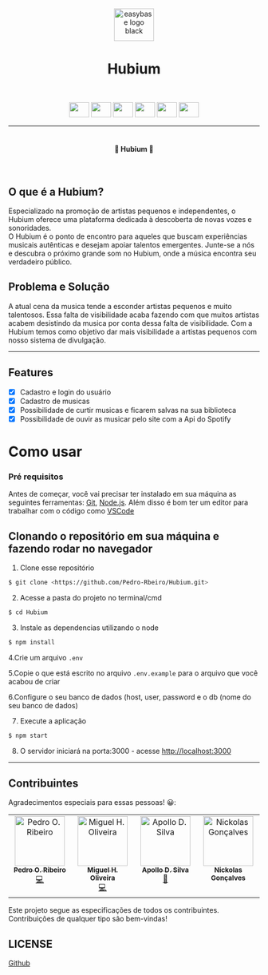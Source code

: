 <br />
<p align="center">
  <a href="#">
    <img src="https://img001.prntscr.com/file/img001/wEHImfhOTUeUBIlTJXgZCQ.png" alt="easybase logo black" width="80" height="65">
  </a>
</p>

<p align="center">
<h1 align="center">Hubium</h1>
</p>

<br />

<p align="center">
  <img height="30" width="40" src="https://cdn.jsdelivr.net/gh/devicons/devicon/icons/handlebars/handlebars-original.svg" />
  <img height="30" width="40" src="https://cdn.jsdelivr.net/gh/devicons/devicon/icons/javascript/javascript-plain.svg" />
  <img height="30" width="40" src="https://cdn.jsdelivr.net/gh/devicons/devicon/icons/jquery/jquery-original.svg" />
  <img height="30" width="40" src="https://cdn.jsdelivr.net/gh/devicons/devicon/icons/sequelize/sequelize-original.svg" />
  <img height="30" width="40" src="https://cdn.jsdelivr.net/gh/devicons/devicon/icons/babel/babel-original.svg" />
  <img height="30" width="40" src="https://cdn.jsdelivr.net/gh/devicons/devicon/icons/webpack/webpack-original.svg" />
</p>

<hr>
<!--Descrição-->
<h4 align="center"> 

  <br>
	🚀  Hubium  🚀
</h4>
  <br>
    
## O que é a Hubium?

<p>Especializado na promoção de artistas pequenos e independentes, o Hubium oferece uma plataforma dedicada à descoberta de novas vozes e sonoridades.<br/> O Hubium é o ponto de encontro para aqueles que buscam experiências musicais autênticas e desejam apoiar talentos emergentes. Junte-se a nós e descubra o próximo grande som no Hubium, onde a música encontra seu verdadeiro público.</p>

## Problema e Solução

A atual cena da musica tende a esconder artistas pequenos e muito talentosos. Essa falta de visibilidade acaba fazendo com que muitos artistas acabem desistindo da musica por conta dessa falta de visibilidade. Com a Hubium temos como objetivo dar mais visibilidade a artistas pequenos com nosso sistema de divulgação.
<hr>

## Features

- [x] Cadastro e login do usuário
- [x] Cadastro de musicas
- [x] Possibilidade de curtir musicas e ficarem salvas na sua biblioteca
- [x] Possibilidade de ouvir as musicar pelo site com a Api do Spotify

# Como usar

### Pré requisitos

Antes de começar, você vai precisar ter instalado em sua máquina as seguintes ferramentas:
[Git](https://git-scm.com), [Node.js](https://nodejs.org/en/). 
Além disso é bom ter um editor para trabalhar com o código como [VSCode](https://code.visualstudio.com/)
<br />

## Clonando o repositório em sua máquina e fazendo rodar no navegador

1. Clone esse repositório
  ``` bash
$ git clone <https://github.com/Pedro-Rbeiro/Hubium.git>
```
2. Acesse a pasta do projeto no terminal/cmd
``` bash
$ cd Hubium
```
3. Instale as dependencias utilizando o node
 ``` bash
$ npm install
 ```
4.Crie um arquivo ```.env ```

5.Copie o que está escrito no arquivo ```.env.example```  para o arquivo que você acabou de criar

6.Configure o seu banco de dados (host, user, password e o db (nome do seu banco de dados)

7. Execute a aplicação
 ``` bash
$ npm start
 ```
8. O servidor iniciará na porta:3000 - acesse <http://localhost:3000>

<hr>

## Contribuintes

Agradecimentos especiais para essas pessoas! 😀:

<table>
  <tbody>
    <tr>
      <td align="center" valign="top" width="14.28%"><a href="https://github.com/Pedro-Rbeiro"><img src="https://avatars.githubusercontent.com/u/115724725?v=4" width="100px;" alt="Pedro O. Ribeiro"/><br /><sub><b>Pedro O. Ribeiro</b></sub></a><br /><a href="https://github.com/Pedro-Rbeiro/Hubium/commits?author=pedro-rbeiro" title="Code">💻</a></td>
      <td align="center" valign="top" width="14.28%"><a href="https://github.com/Magual27"><img src="https://avatars.githubusercontent.com/u/107372752?v=4" width="100px;" alt="Miguel H. Oliveira"/><br /><sub><b>Miguel H. Oliveira</b></sub></a><br /><a href="https://github.com/Pedro-Rbeiro/Hubium/commits?author=Magual27" title="Code">💻</a></td>
      <td align="center" valign="top" width="14.28%"><a href="https://github.com/ApolloDavidd"><img src="https://avatars.githubusercontent.com/u/126574939?v=4" width="100px;" alt="Apollo D. Silva"/><br /><sub><b>Apollo D. Silva</b></sub></a><br /><a href="https://github.com/ApolloDavidd" title="Documentation">📖</a></td>
      <td align="center" valign="top" width="14.28%"><a href="https://github.com/nickjng"><img src="https://avatars.githubusercontent.com/u/89268127?v=4" width="100px;" alt="Nickolas Gonçalves"/><br /><sub><b>Nickolas Gonçalves</b></sub></a><br /><a href="https://github.com/nickjng"</a>
  </tr>
  </tbody>
</table>
Este projeto segue as especificações de todos os contribuintes. Contribuições de qualquer tipo são bem-vindas!

## LICENSE

[Github](license)

